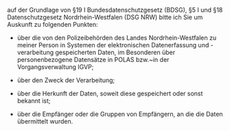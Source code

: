 auf der Grundlage von §19 I Bundesdatenschutzgesetz (BDSG),
§5 I und §18 Datenschutzgesetz Nordrhein-Westfalen (DSG NRW) bitte ich Sie um
Auskunft zu folgenden Punkten:

+ über die von den Polizeibehörden des Landes Nordrhein-Westfalen zu meiner
  Person in Systemen der elektronischen Datenerfassung und -verarbeitung gespeicherten
  Daten, im Besonderen über personenbezogene Datensätze in POLAS bzw.~in der
  Vorgangsverwaltung IGVP;

+ über den Zweck der Verarbeitung;

+ über die Herkunft der Daten, soweit diese gespeichert oder sonst bekannt ist;

+ über die Empfänger oder die Gruppen von Empfängern, an die die Daten übermittelt wurden.
